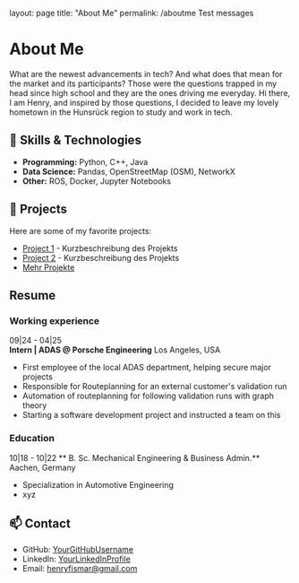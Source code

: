 layout: page
title: "About Me"
permalink: /aboutme
Test messages

# About Me
What are the newest advancements in tech? 
And what does that mean for the market and its participants? 
Those were the questions trapped in my head since high school and they are the ones driving me everyday.
Hi there, I am Henry, and inspired by those questions, I decided to leave my lovely hometown in the Hunsrück region to study and work in tech.


## 🔧 Skills & Technologies
- **Programming:** Python, C++, Java
- **Data Science:** Pandas, OpenStreetMap (OSM), NetworkX
- **Other:** ROS, Docker, Jupyter Notebooks

## 🚀 Projects
Here are some of my favorite projects:
- [Project 1](#) - Kurzbeschreibung des Projekts
- [Project 2](#) - Kurzbeschreibung des Projekts
- [Mehr Projekte](projects.html)

## Resume
### Working experience
09|24 - 04|25<br>
**Intern | ADAS @ Porsche Engineering** Los Angeles, USA
- First employee of the local ADAS department, helping secure major projects
- Responsible for Routeplanning for an external customer's validation run
- Automation of routeplanning for following validation runs with graph theory
- Starting a software development project and instructed a team on this

### Education
10|18 - 10|22
** B. Sc. Mechanical Engineering & Business Admin.** Aachen, Germany
- Specialization in Automotive Engineering
- xyz

## 📫 Contact
- GitHub: [YourGitHubUsername](https://github.com/YourGitHubUsername)
- LinkedIn: [YourLinkedInProfile](https://linkedin.com/in/YourLinkedInProfile)
- Email: henryfismar@gmail.com
